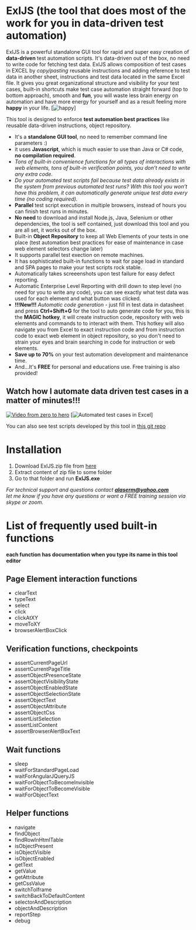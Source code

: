 # ExlJS (the tool that does most of the work for you in data-driven test automation)
ExlJS is a powerful standalone GUI tool for rapid and super easy creation of **data-driven** test automation scripts. It's data-driven out of the box, no need to write code for fetching test data. ExlJS allows composition of test cases in EXCEL by *copy/pasting* reusable instructions and adding reference to test data in another sheet, instructions and test data located in the same Excel file. It gives you great organizational structure and visibility for your test cases, built-in shortcuts make test case automation straight forward (top to bottom approach), smooth and **fun**, you will waste less brain energy on automation and have more energy for yourself and as a result feeling more **happy** in your life.
[![happy](http://23.236.144.243/VisualTAFScreenshots/happy-family.jpg)]

This tool is designed to enforce **test automation best practices** like reusable data-driven instructions, object repository.
- It's a **standalone GUI tool**, no need to remember  command line parameters :)
- it uses **Javascript**, which is much easier to use than Java or C# code, **no compilation required**.
- *Tons of built-in convenience functions for all types of interactions with web elements, tons of built-in verification points, you don't need to write any extra code.*
- *Do your automated test scripts fail because test data already exists in the system from previous automated test runs? With this tool you won't have this problem, it can automatically generate unique test data every time (no coding required).*
- **Parallel** test script execution in multiple browsers, instead of hours you can finish test runs in minutes.
- **No need** to download and install Node.js, Java, Selenium or other dependencies, the tool is self contained, just download this tool and you are all set, it works out of the box.
- Built-in **Object Repository** to keep all Web Elements of your tests in one place (test automation best practices for ease of maintenance in case web element selectors change later) 
- It supports parallel test exection on remote machines.
- It has sophisticated built-in functions to wait for page load in standard and SPA pages to make your test scripts rock stable.
- Automatically takes screeenshots upon test failure for easy defect reporting.
- Automatic Enterprise Level Reporting with drill down to step level (no need for you to write any code), you can see exactly what test data was used for each element and what button was clicked.
- **!!!New!!!** *Automatic code generation* - just fill in test data in datasheet and press **Ctrl+Shift+G** for the tool to auto generate code for you, this is the  **MAGIC hotkey**, it will create instruction code, repository with web elements and commands to to interact with them. This hotkey will also navigate you from Excel to exact instruction code and from instruction code to exact web element in object repository, so you don't need to strain your eyes and brain searching in code for instruction or web elements.
- **Save up to 70%** on your test automation development and maintenance time.
- And...It's **FREE** for personal and educations use. Free training is also provided!

## Watch how I automate data driven test cases in a matter of minutes!!!
[![Video from zero to hero](http://23.236.144.243/VisualTAFScreenshots/youtubevideo.png)](https://youtu.be/rKnTu1Sx-0A)
[![Automated test cases in Excel](http://23.236.144.243/VisualTAFScreenshots/crafted-test-cases-in-excel.png)]


<!---	
[![Main Screen](http://23.236.144.243/VisualTAFScreenshots/overallcomponents4.png)](http://23.236.144.243/VisualTAFScreenshots/overallcomponents4.png)
-->
You can also see  test scripts developed by this tool in [this git repo](https://github.com/alaserm/DateParserAutomation)

# Installation
1. Download ExlJS.zip file from [here](http://23.236.144.243/VisualTAF/ExlJS.zip)
2. Extract content of zip file to some folder
3. Go to that folder and run **ExlJS.exe**

<!--
[![Main Screen](http://23.236.144.243/VisualTAFScreenshots/runtemplatecontextmenu.png)](http://23.236.144.243/VisualTAFScreenshots/runtemplatecontextmenu.png)
-->

*For technical support and questions contact **alaserm@yahoo.com**<br>
let me know if you have any questions or want a FREE training session via skype or zoom.*

# List of frequently used built-in functions
  **each function has documentation when you type its name in this tool editor**

## Page Element interaction functions
- clearText
- typeText
- select
- click
- clickAtXY
- moveToXY
- browserAlertBoxClick

## Verification functions, checkpoints
- assertCurrentPageUrl
- assertCurrentPageTitle
- assertObjectPresenceState
- assertObjectVisibilityState
- assertObjectEnabledState
- assertObjectSelectionState
- assertObjectText
- assertObjectAttribute
- assertObjectCss
- assertListSelection
- assertListContent
- assertBrowserAlertBoxText

## Wait functions
- sleep
- waitForStandardPageLoad
- waitForAngularJQueryJS
- waitForObjectToBecomeInvisible
- waitForObjectToBecomeVisible
- waitForObjectText


## Helper functions
- navigate
- findObject
- findRowInHtmlTable
- isObjectPresent
- isObjectVisible
- isObjectEnabled
- getText
- getValue
- getAttribute
- getCssValue
- switchToIframe
- switchBackToDefaultContent
- selectorAndDescription
- objectAndDescription
- reportStep
- debug
